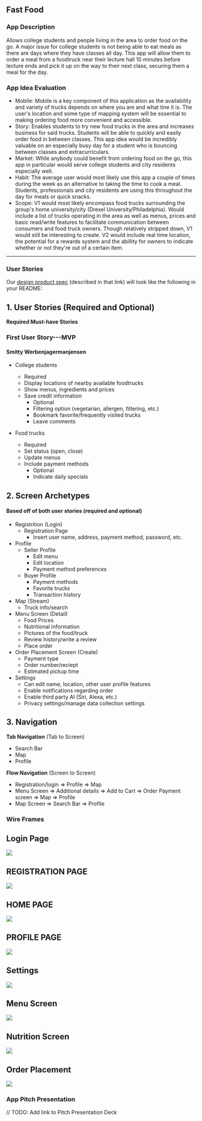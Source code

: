 ## Fast Food

### App Description
Allows college students and people living in the area to order food on the go. A major issue for college students is not being able to eat meals as there are days where they have classes all day. This app will allow them to order a meal from a foodtruck near their lecture hall 10 minutes before lecture ends and pick it up on the way to their next class, securing them a meal for the day.

### App Idea Evaluation
- Mobile: Mobile is a key component of this application as the availability and variety of trucks depends on where you are and what tine it is. The user's location and some type of mapping system will be essential to making ordering food more convenient and accessible.
- Story: Enables students to try new food trucks in the area and increases business for said trucks. Students will be able to quickly and easily order food in between classes. This app idea would be incredibly valuable on an especially busy day for a student who is bouncing between classes and extracurriculars.
- Market: While anybody could benefit from ordering food on the go, this app in particular would serve college students and city residents especially well. 
- Habit: The average user would most likely use this app a couple of times during the week as an alternative to taking the time to cook a meal. Students, professionals and city residents are using this throughout the day for meals or quick snacks.
- Scope: V1 would most likely encompass food trucks surrounding the group's home university/city (Drexel University/Philadelphia). Would include a list of trucks operating in the area as well as menus, prices and basic read/write features to facilitate communication between consumers and food truck owners. Though relatively stripped down, V1 would still be interesting to create. V2 would include real time location, the potential for a rewards system and the abillity for owners to indicate whether or not they're out of a certain item.
---

### User Stories
Our [design product spec](https://hackmd.io/ikczVAYwSQWBTJQNhkpitQ) (described in that link) will look like the following in your README:

## 1. User Stories (Required and Optional)

**Required Must-have Stories**

### First User Story---MVP
 #### Smitty Werbenjagermanjensen
 * College students
     * Required
     * Display locations of nearby available foodtrucks
     * Show menus, ingredients and prices
     * Save credit information
         * Optional
         * Filtering option (vegetarian, allergen, filtering, etc.)
         * Bookmark favorite/frequently visited trucks
         * Leave comments
         
    
 * Food trucks
     * Required
     * Set status (open, close)
     * Update menus
     * Include payment methods
         * Optional
         * Indicate daily specials

## 2. Screen Archetypes
#### Based off of both user stories (required and optional)
 * Registrition (Login)
    * Registration Page
        * Insert user name, address, payment method, password, etc.
 * Profile
    * Seller Profile
        * Edit menu
        * Edit location
        * Payment method preferences
    * Buyer Profile
        * Payment methods
        * Favorite trucks
        * Transaction history
 * Map (Stream)
     * Truck info/search
 * Menu Screen (Detail)
     * Food Prices
     * Nutritional information
     * Pictures of the food/truck
     * Review history/write a review
     * Place order
 * Order Placement Screen (Create)
     * Payment type
     * Order number/reciept
     * Estimated pickup time
 * Settings
     * Can edit name, location, other user profile features
     * Enable notifications regarding order
     * Enable third party AI (Siri, Alexa, etc.)
     * Privacy settings/manage data collection settings
 

## 3. Navigation

**Tab Navigation** (Tab to Screen)
 
 * Search Bar
 * Map
 * Profile

**Flow Navigation** (Screen to Screen)

 * Registration/login
     => Profile
         => Map
 * Menu Screen
     => Additional details
     => Add to Cart
         => Order Payment screen
            => Map
            => Profile
 * Map Screen
    => Search Bar
    => Profile

### Wire Frames
## Login Page
![](https://i.imgur.com/fjPuPgI.png)

## REGISTRATION PAGE
![](https://i.imgur.com/LdglHw9.png)

## HOME PAGE
![](https://i.imgur.com/WfY7Y7z.png)

## PROFILE PAGE
![](https://i.imgur.com/JwiTDb1.png)

## Settings
![](https://i.imgur.com/taZF458.jpg)

## Menu Screen
![](https://i.imgur.com/M4h8P1n.jpg)

## Nutrition Screen
![](https://i.imgur.com/JqJHpFb.jpg)

## Order Placement
![](https://i.imgur.com/B2407CE.jpg)


### App Pitch Presentation
// TODO: Add link to Pitch Presentation Deck
